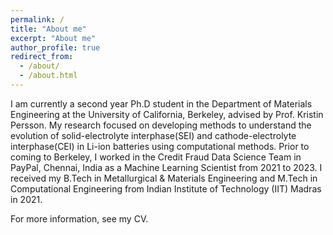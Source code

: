 ```yaml
---
permalink: /
title: "About me"
excerpt: "About me"
author_profile: true
redirect_from: 
  - /about/
  - /about.html
---
```


I am currently a second year Ph.D student in the Department of Materials Engineering at the University of California, Berkeley, advised by Prof. Kristin Persson. 
My research focused on developing methods to understand the evolution of solid-electrolyte interphase(SEI) and cathode-electrolyte interphase(CEI) in Li-ion batteries using computational methods. Prior to coming to Berkeley, I worked in the Credit Fraud Data Science Team in PayPal, Chennai, India as a Machine Learning Scientist from 2021 to 2023. I received my B.Tech in Metallurgical & Materials Engineering and M.Tech in Computational Engineering from Indian Institute of Technology (IIT) Madras in 2021.

For more information, see my CV.
